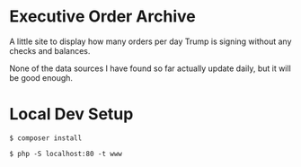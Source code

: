 # Executive Order Archive

A little site to display how many orders per day Trump is signing without any
checks and balances.

None of the data sources I have found so far actually update daily, but it will
be good enough.

# Local Dev Setup

```
$ composer install
```

```
$ php -S localhost:80 -t www
```
